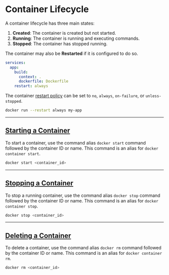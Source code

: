 # Container Lifecycle

A container lifecycle has three main states:

1. **Created**: The container is created but not started.
2. **Running**: The container is running and executing commands.
3. **Stopped**: The container has stopped running.

The container may also be **Restarted** if it is configured to do so.

```yaml
services:
  app:
    build:
      context: .
      dockerfile: Dockerfile
    restart: always
```

The container [restart policy](https://docs.docker.com/reference/cli/docker/container/run/#restart) can be set to `no`, `always`, `on-failure`, or `unless-stopped`.

```bash
docker run --restart always my-app
```

---

## [Starting a Container](https://docs.docker.com/reference/cli/docker/container/start/)

To start a container, use the command alias `docker start` command followed by the container ID or name. This command is an alias for `docker container start`.

```bash
docker start <container_id>
```

---

## [Stopping a Container](https://docs.docker.com/reference/cli/docker/container/stop/)

To stop a running container, use the command alias `docker stop` command followed by the container ID or name. This command is an alias for `docker container stop`.

```bash
docker stop <container_id>
```

---

## [Deleting a Container](https://docs.docker.com/reference/cli/docker/container/rm/)

To delete a container, use the command alias `docker rm` command followed by the container ID or name. This command is an alias for `docker container rm`.

```bash
docker rm <container_id>
```

